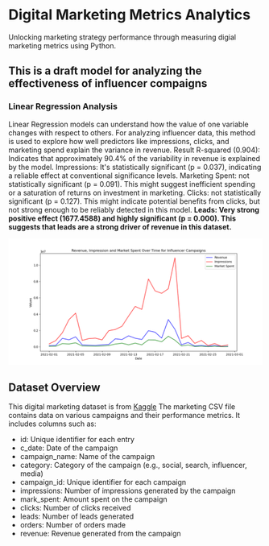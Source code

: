 # Digital Marketing Metrics Analytics
 Unlocking marketing strategy performance through measuring digial marketing metrics using Python.
## This is a draft model for analyzing the effectiveness of influencer compaigns

### Linear Regression Analysis
Linear Regression models can understand how the value of one variable changes with respect to others.
For analyzing influencer data, this method is used to explore how well predictors like impressions, clicks, and marketing spend explain the variance in revenue.
Result
R-squared (0.904): Indicates that approximately 90.4% of the variability in revenue is explained by the model. 
Impressions: It's statistically significant (p = 0.037), indicating a reliable effect at conventional significance levels.
Marketing Spent: not statistically significant (p = 0.091). This might suggest inefficient spending or a saturation of returns on investment in marketing.
Clicks: not statistically significant (p = 0.127). This might indicate potential benefits from clicks, but not strong enough to be reliably detected in this model.
**Leads: Very strong positive effect (1677.4588) and highly significant (p = 0.000). This suggests that leads are a strong driver of revenue in this dataset.**

![Revenue, Impressions & Market Spent Plot](Over_Time.png)

## Dataset Overview
 This digital marketing dataset is from [Kaggle](https://www.kaggle.com/datasets/sinderpreet/analyze-the-marketing-spending/data)
 The marketing CSV file contains data on various campaigns and their performance metrics. It includes columns such as:
 - id: Unique identifier for each entry
 - c_date: Date of the campaign
 - campaign_name: Name of the campaign
 - category: Category of the campaign (e.g., social, search, influencer, media)
 - campaign_id: Unique identifier for each campaign
 - impressions: Number of impressions generated by the campaign
 - mark_spent: Amount spent on the campaign
 - clicks: Number of clicks received
 - leads: Number of leads generated
 - orders: Number of orders made
 - revenue: Revenue generated from the campaign
   

